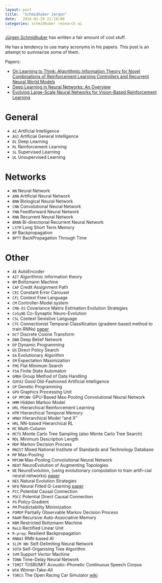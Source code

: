 ```yaml
---
layout: post
title:  "Schmidhuber Jargon"
date:   2016-01-29 21:10:00
categories: schmidhuber research ai
---
```




[Jürgen Schmidhuber](http://people.idsia.ch/~juergen/) has written a fair amount of cool stuff.

He has a tendency to use many acronyms in his papers. This post is an attempt to summarize some of them.

Papers: 

 - [On Learning to Think: Algorithmic Information Theory for Novel Combinations of 
Reinforcement Learning Controllers and Recurrent Neural World Models](http://arxiv.org/pdf/1511.09249v1.pdf)
 - [Deep Learning in Neural Networks: An Overview](http://people.idsia.ch/~juergen/DeepLearning2July2014.pdf)
 - [Evolving Large-Scale Neural Networks for Vision-Based Reinforcement Learning](http://people.idsia.ch/~juergen/gecco2013torcs.pdf)

# General

 - `AI` Artificial Intelligence
 - `AGI` Artificial General Intelligence
 - `DL` Deep Learning
 - `RL` Reinforcement Learning
 - `SL` Supervised Learning
 - `UL` Unsupervised Learning

# Networks
 - `NN` Neural Network
 - `ANN` Artificial Neural Network
 - `BNN` Biological Neural Network
 - `CNN` Convolutional Neural Network
 - `FNN` Feedforward Neural Network
 - `RNN` Recurrent Neural Network
 - `BRNN` Bi-directional Recurrent Neural Network
 - `LSTM` Long Short Term Memory
 - `BP` Backpropagation
 - `BPTT` BackPropagation Through Time 
 
# Other
  
 - `AE` AutoEncoder
 - `AIT` Algorithmic information theory
 - `BM` Boltzmann Machine
 - `CAP` Credit Assignment Path
 - `CEC` Constant Error Carousel
 - `CFL` Context Free Language
 - `CM` Controller-Model system
 - `CMA-ES` Covariance Matrix Estimation Evolution Strategies
 - `CoSyNE` Co-Synaptic Neuro-Evolution
 - `CSL` Context Senistive Language
 - `CTC` Connectionist Temporal Classification (gradient-based method to train RNNs) [paper](ftp://ftp.idsia.ch/pub/juergen/icml2006.pdf)
 - `DCT` Discrete Cosine Transform
 - `DBN` Deep Belief Network
 - `DP` Dynamic Programming
 - `DS` Direct Policy Search
 - `EA` Evolutionary Algorithm
 - `EM` Expectation Maximization
 - `FMS` Flat Minimum Search
 - `FSA` Finite State Automaton
 - `GMDH` Group Method of Data Handling
 - `GOFAI` Good Old-Fashioned Artificial Intelligence
 - `GP` Genetic Programming
 - `GPU` Graphics Processing Unit
 - `GP MPCNN`: GPU-Based Max-Pooling Convolutional Neural Network
 - `HMM` Hidden Markov Model
 - `HRL` Hierarchical Reinforcement Learning
 - `HTM` Hierarchical Temporal Memory
 - `HMAX` Hierarchical Model “and X”
 - `HRL` NN-based Hierarchical RL
 - `MC` Multi-Column
 - `MCTS` Monte Carlo Tree Sampling (also Monte Carlo Tree Search)
 - `MDL` Minimum Description Length
 - `MDP` Markov Decision Process
 - `MNIST` Mixed National Institute of Standards and Technology Database
 - `MP` Max-Pooling
 - `MPCNN` Max-Pooling Convolutional Neural Network
 - `NEAT` NeuroEvolution of Augmenting Topologies
 - `NE` NeuroEvolution, (using evolutionary computation to train artifi-cial neural networks) 
   [paper](http://people.idsia.ch/~juergen/gecco2013torcs.pdf)
 - `NES` Natural Evolution Strategies
 - `NFQ` Neural Fitted Q-Learning [paper](http://citeseerx.ist.psu.edu/viewdoc/download?doi=10.1.1.72.1193&rep=rep1&type=pdf)
 - `PCC` Potential Causal Connection
 - `PDCC` Potential Direct Causal Connection
 - `PG` Policy Gradient
 - `PM` Predictability Minimization
 - `POMDP` Partially Observable Markov Decision Process
 - `RAAM` Recursive Auto-Associative Memory
 - `RBM` Restricted Boltzmann Machine
 - `ReLU` Rectified Linear Unit
 - `R-prop`: Resilient Backpropagation
 - `RNNAI` RNN-based AI
 - `SLIM NN`: Self-Delimiting Neural Network
 - `SOTA` Self-Organising Tree Algorithm
 - `SVM` Support Vector Machine
 - `TDNN` Time-Delay Neural Network
 - `TIMIT` TI/SRI/MIT Acoustic-Phonetic Continuous Speech Corpus
 - `WTA` Winner-Take-All
 - `TORCS` The Open Racing Car Simulator [wiki](https://en.wikipedia.org/wiki/TORCS)
 
<!--# Institutes-->
 <!--- `IDSIA` Istituto Dalle Molle di Studi sull’Intelligenza Artificiale-->
 <!--- `USI` Universita della Svizzera italiana-->
 <!--- `SUPSI` Scuola universitaria professionale della Svizzera italiana-->
 